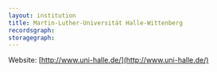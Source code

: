 ```yaml
---
layout: institution
title: Martin-Luther-Universität Halle-Wittenberg
recordsgraph: 
storagegraph: 
---
```


Website: [http://www.uni-halle.de/](http://www.uni-halle.de/)
